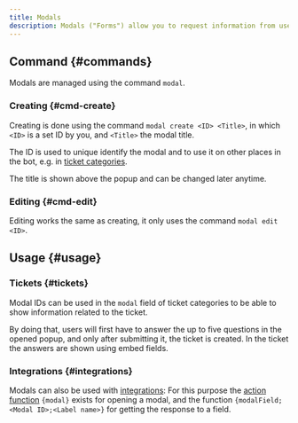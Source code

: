 ```yaml
---
title: Modals
description: Modals ("Forms") allow you to request information from users, e.g. in tickets, using popups in Discord.
---
```


## Command {#commands}

Modals are managed using the command `modal`.

### Creating {#cmd-create}

Creating is done using the command `modal create <ID> <Title>`, in which `<ID>` is a set ID by you, and `<Title>` the modal title.

The ID is used to unique identify the modal and to use it on other places in the bot, e.g. in [ticket categories](/tickets/general).

The title is shown above the popup and can be changed later anytime.

### Editing {#cmd-edit}

Editing works the same as creating, it only uses the command `modal edit <ID>`.

## Usage {#usage}

### Tickets {#tickets}

Modal IDs can be used in the `modal` field of ticket categories to be able to show information related to the ticket.

By doing that, users will first have to answer the up to five questions in the opened popup, and only after submitting it, the ticket is created.
In the ticket the answers are shown using embed fields.

### Integrations {#integrations}

Modals can also be used with [integrations](/integrations): For this purpose the [action function](/functions/misc) `{modal}` exists for opening a modal, and the function `{modalField;<Modal ID>;<Label name>}` for getting the response to a field.
